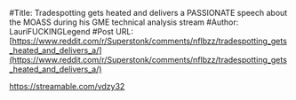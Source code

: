 #Title: Tradespotting gets heated and delivers a PASSIONATE speech about the MOASS during his GME technical analysis stream
#Author: LauriFUCKINGLegend
#Post URL: [https://www.reddit.com/r/Superstonk/comments/nflbzz/tradespotting_gets_heated_and_delivers_a/](https://www.reddit.com/r/Superstonk/comments/nflbzz/tradespotting_gets_heated_and_delivers_a/)


https://streamable.com/vdzy32